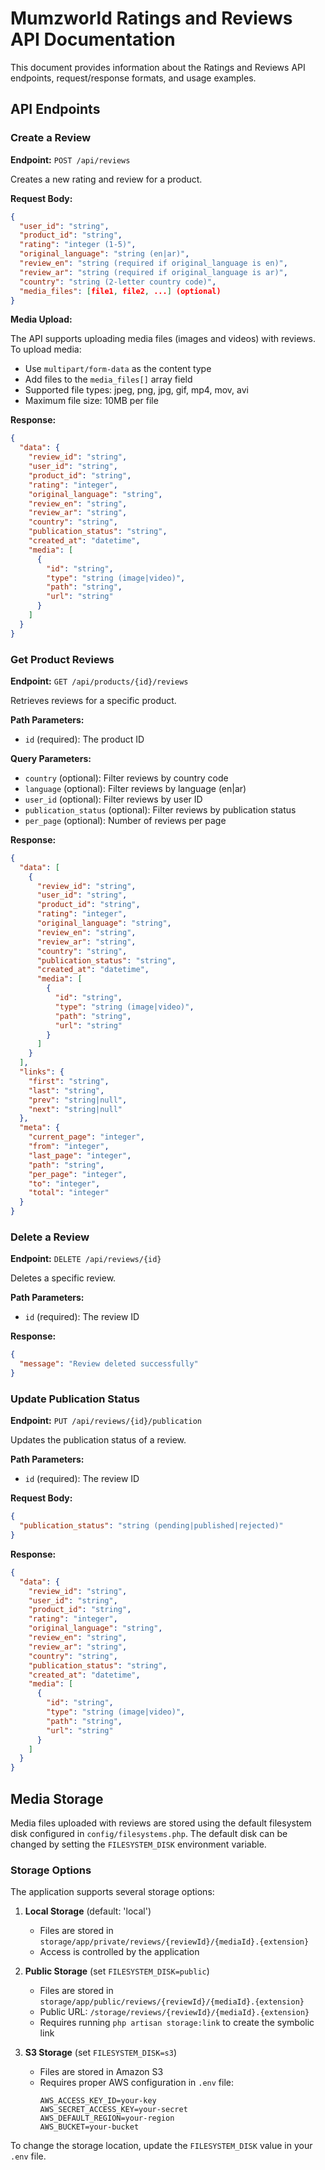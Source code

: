 # Mumzworld Ratings and Reviews API Documentation

This document provides information about the Ratings and Reviews API endpoints, request/response formats, and usage examples.

## API Endpoints

### Create a Review

**Endpoint:** `POST /api/reviews`

Creates a new rating and review for a product.

**Request Body:**

```json
{
  "user_id": "string",
  "product_id": "string",
  "rating": "integer (1-5)",
  "original_language": "string (en|ar)",
  "review_en": "string (required if original_language is en)",
  "review_ar": "string (required if original_language is ar)",
  "country": "string (2-letter country code)",
  "media_files": [file1, file2, ...] (optional)
}
```

**Media Upload:**

The API supports uploading media files (images and videos) with reviews. To upload media:

- Use `multipart/form-data` as the content type
- Add files to the `media_files[]` array field
- Supported file types: jpeg, png, jpg, gif, mp4, mov, avi
- Maximum file size: 10MB per file

**Response:**

```json
{
  "data": {
    "review_id": "string",
    "user_id": "string",
    "product_id": "string",
    "rating": "integer",
    "original_language": "string",
    "review_en": "string",
    "review_ar": "string",
    "country": "string",
    "publication_status": "string",
    "created_at": "datetime",
    "media": [
      {
        "id": "string",
        "type": "string (image|video)",
        "path": "string",
        "url": "string"
      }
    ]
  }
}
```

### Get Product Reviews

**Endpoint:** `GET /api/products/{id}/reviews`

Retrieves reviews for a specific product.

**Path Parameters:**

- `id` (required): The product ID

**Query Parameters:**

- `country` (optional): Filter reviews by country code
- `language` (optional): Filter reviews by language (en|ar)
- `user_id` (optional): Filter reviews by user ID
- `publication_status` (optional): Filter reviews by publication status
- `per_page` (optional): Number of reviews per page

**Response:**

```json
{
  "data": [
    {
      "review_id": "string",
      "user_id": "string",
      "product_id": "string",
      "rating": "integer",
      "original_language": "string",
      "review_en": "string",
      "review_ar": "string",
      "country": "string",
      "publication_status": "string",
      "created_at": "datetime",
      "media": [
        {
          "id": "string",
          "type": "string (image|video)",
          "path": "string",
          "url": "string"
        }
      ]
    }
  ],
  "links": {
    "first": "string",
    "last": "string",
    "prev": "string|null",
    "next": "string|null"
  },
  "meta": {
    "current_page": "integer",
    "from": "integer",
    "last_page": "integer",
    "path": "string",
    "per_page": "integer",
    "to": "integer",
    "total": "integer"
  }
}
```

### Delete a Review

**Endpoint:** `DELETE /api/reviews/{id}`

Deletes a specific review.

**Path Parameters:**

- `id` (required): The review ID

**Response:**

```json
{
  "message": "Review deleted successfully"
}
```

### Update Publication Status

**Endpoint:** `PUT /api/reviews/{id}/publication`

Updates the publication status of a review.

**Path Parameters:**

- `id` (required): The review ID

**Request Body:**

```json
{
  "publication_status": "string (pending|published|rejected)"
}
```

**Response:**

```json
{
  "data": {
    "review_id": "string",
    "user_id": "string",
    "product_id": "string",
    "rating": "integer",
    "original_language": "string",
    "review_en": "string",
    "review_ar": "string",
    "country": "string",
    "publication_status": "string",
    "created_at": "datetime",
    "media": [
      {
        "id": "string",
        "type": "string (image|video)",
        "path": "string",
        "url": "string"
      }
    ]
  }
}
```

## Media Storage

Media files uploaded with reviews are stored using the default filesystem disk configured in `config/filesystems.php`. The default disk can be changed by setting the `FILESYSTEM_DISK` environment variable.

### Storage Options

The application supports several storage options:

1. **Local Storage** (default: 'local')
   - Files are stored in `storage/app/private/reviews/{reviewId}/{mediaId}.{extension}`
   - Access is controlled by the application

2. **Public Storage** (set `FILESYSTEM_DISK=public`)
   - Files are stored in `storage/app/public/reviews/{reviewId}/{mediaId}.{extension}`
   - Public URL: `/storage/reviews/{reviewId}/{mediaId}.{extension}`
   - Requires running `php artisan storage:link` to create the symbolic link

3. **S3 Storage** (set `FILESYSTEM_DISK=s3`)
   - Files are stored in Amazon S3
   - Requires proper AWS configuration in `.env` file:
     ```
     AWS_ACCESS_KEY_ID=your-key
     AWS_SECRET_ACCESS_KEY=your-secret
     AWS_DEFAULT_REGION=your-region
     AWS_BUCKET=your-bucket
     ```

To change the storage location, update the `FILESYSTEM_DISK` value in your `.env` file. 